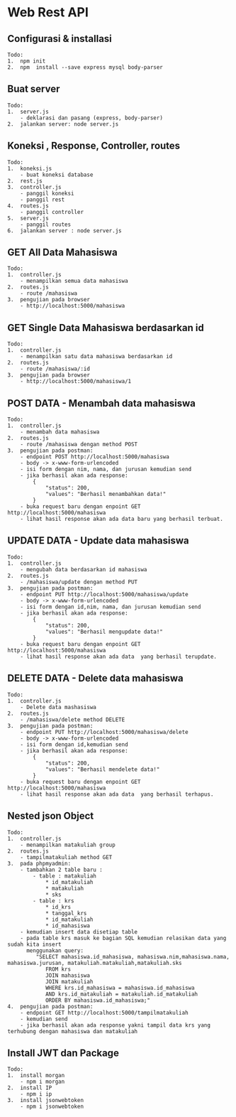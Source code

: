 # Web Rest API

## Configurasi & installasi

    Todo:
    1.  npm init
    2.  npm  install --save express mysql body-parser

## Buat server

    Todo:
    1.  server.js
        - deklarasi dan pasang (express, body-parser)
    2.  jalankan server: node server.js

## Koneksi , Response, Controller, routes

    Todo:
    1.  koneksi.js
        - buat koneksi database
    2.  rest.js
    3.  controller.js
        - panggil koneksi
        - panggil rest
    4.  routes.js
        - panggil controller
    5.  server.js
        - panggil routes
    6.  jalankan server : node server.js

## GET All Data Mahasiswa

    Todo:
    1.  controller.js
        - menampilkan semua data mahasiswa
    2.  routes.js
        - route /mahasiswa
    3.  pengujian pada browser
        - http://localhost:5000/mahasiswa

## GET Single Data Mahasiswa berdasarkan id

    Todo:
    1.  controller.js
        - menampilkan satu data mahasiswa berdasarkan id
    2.  routes.js
        - route /mahasiswa/:id
    3.  pengujian pada browser
        - http://localhost:5000/mahasiswa/1

## POST DATA - Menambah data mahasiswa

    Todo:
    1.  controller.js
        - menambah data mahasiswa
    2.  routes.js
        - route /mahasiswa dengan method POST
    3.  pengujian pada postman:
        - endpoint POST http://localhost:5000/mahasiswa
        - body -> x-www-form-urlencoded
        - isi form dengan nim, nama, dan jurusan kemudian send
        - jika berhasil akan ada response:
            {
                "status": 200,
                "values": "Berhasil menambahkan data!"
            }
        - buka request baru dengan enpoint GET http://localhost:5000/mahasiswa
        - lihat hasil response akan ada data baru yang berhasil terbuat.

## UPDATE DATA - Update data mahasiswa

    Todo:
    1.  controller.js
        - mengubah data berdasarkan id mahasiswa
    2.  routes.js
        - /mahasiswa/update dengan method PUT
    3.  pengujian pada postman:
        - endpoint PUT http://localhost:5000/mahasiswa/update
        - body -> x-www-form-urlencoded
        - isi form dengan id,nim, nama, dan jurusan kemudian send
        - jika berhasil akan ada response:
            {
                "status": 200,
                "values": "Berhasil mengupdate data!"
            }
        - buka request baru dengan enpoint GET http://localhost:5000/mahasiswa
        - lihat hasil response akan ada data  yang berhasil terupdate.

## DELETE DATA - Delete data mahasiswa

    Todo:
    1.  controller.js
        - Delete data mashasiswa
    2.  routes.js
        - /mahasiswa/delete method DELETE
    3.  pengujian pada postman:
        - endpoint PUT http://localhost:5000/mahasiswa/delete
        - body -> x-www-form-urlencoded
        - isi form dengan id,kemudian send
        - jika berhasil akan ada response:
            {
                "status": 200,
                "values": "Berhasil mendelete data!"
            }
        - buka request baru dengan enpoint GET http://localhost:5000/mahasiswa
        - lihat hasil response akan ada data  yang berhasil terhapus.

## Nested json Object

    Todo:
    1.  controller.js
        - menampilkan matakuliah group
    2.  routes.js
        - tampilmatakuliah method GET
    3.  pada phpmyadmin:
        - tambahkan 2 table baru :
            - table : matakuliah
                * id_matakuliah
                * matakuliah
                * sks
            - table : krs
                * id_krs
                * tanggal_krs
                * id_matakuliah
                * id_mahasiswa
        - kemudian insert data disetiap table
        - pada table krs masuk ke bagian SQL kemudian relasikan data yang sudah kita insert
          menggunakan query:
             "SELECT mahasiswa.id_mahasiswa, mahasiswa.nim,mahasiswa.nama, mahasiswa.jurusan, matakuliah.matakuliah,matakuliah.sks
                FROM krs
                JOIN mahasiswa
                JOIN matakuliah
                WHERE krs.id_mahasiswa = mahasiswa.id_mahasiswa
                AND krs.id_matakuliah = matakuliah.id_matakuliah
                ORDER BY mahasiswa.id_mahasiswa;"
    4.  pengujian pada postman:
        - endpoint GET http://localhost:5000/tampilmatakuliah
        - kemudian send
        - jika berhasil akan ada response yakni tampil data krs yang terhubung dengan mahasiswa dan matakuliah

## Install JWT dan Package

    Todo:
    1.  install morgan
        - npm i morgan
    2.  install IP
        - npm i ip
    3.  install jsonwebtoken
        - npm i jsonwebtoken
